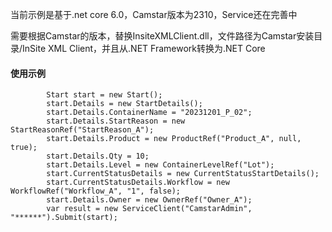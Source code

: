当前示例是基于.net core 6.0，Camstar版本为2310，Service还在完善中

需要根据Camstar的版本，替换InsiteXMLClient.dll，文件路径为Camstar安装目录/InSite XML Client，并且从.NET Framework转换为.NET Core


#### 使用示例
            Start start = new Start();
            start.Details = new StartDetails();
            start.Details.ContainerName = "20231201_P_02";
            start.Details.StartReason = new StartReasonRef("StartReason_A");
            start.Details.Product = new ProductRef("Product_A", null, true);
            start.Details.Qty = 10;
            start.Details.Level = new ContainerLevelRef("Lot");
            start.CurrentStatusDetails = new CurrentStatusStartDetails();
            start.CurrentStatusDetails.Workflow = new WorkflowRef("Workflow_A", "1", false);
            start.Details.Owner = new OwnerRef("Owner_A");
            var result = new ServiceClient("CamstarAdmin", "******").Submit(start);

